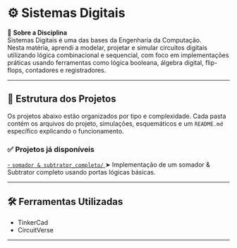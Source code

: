 # ⚙️ Sistemas Digitais

📘 **Sobre a Disciplina**  
Sistemas Digitais é uma das bases da Engenharia da Computação.  
Nesta matéria, aprendi a modelar, projetar e simular circuitos digitais utilizando lógica combinacional e sequencial, com foco em implementações práticas usando ferramentas como lógica booleana, álgebra digital, flip-flops, contadores e registradores.


---

## 📂 Estrutura dos Projetos

Os projetos abaixo estão organizados por tipo e complexidade. Cada pasta contém os arquivos do projeto, simulações, esquemáticos e um `README.md` específico explicando o funcionamento.

### ✅ Projetos já disponíveis

[- `somador & subtrator_completo/`  ](https://github.com/GabrielGoulartM/maia_projetos/tree/main/Sistemas%20Digitais/somador%26subtrator_completo)
  ➤ Implementação de um somador & Subtrator completo usando portas lógicas básicas.


---

## 🛠️ Ferramentas Utilizadas

- TinkerCad
- CircuitVerse

---


##
